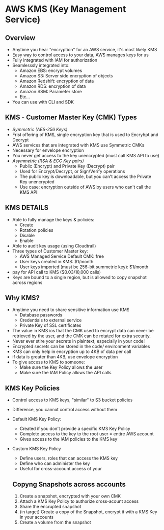 # AWS KMS (Key Management Service)

## Overview
- Anytime you hear "encryption" for an AWS service, it's most likely KMS
- Easy way to control access to your data, AWS manages keys for us
- Fully integrated with IAM for authorization
- Seamlesssly integrated into:
  - Amazon EBS: encrypt volumes
  - Amazon S3: Server side encryption of objects
  - Amazon Redshift:  encryption of data
  - Amazon RDS: encryption of data
  - Amazon SSM: Parameter store
  - Etc...
- You can use with CLI and SDK

## KMS - Customer Master Key (CMK) Types

 - *Symmetric (AES-256 Keys)*
  - Frist offering of KMS, single encryption key that is used to Encryhpt and Decrypt
  - AWS services that are integrated with KMS use Symmetric CMKs
  - Necessary for envelope encryption
  - You never get access to the key unencrypted (must call KMS API to use)
- *Asymmetric (RSA & ECC Key pairs)*
  - Public (Encrypt) and Private Key (Decrypt) pair
  - Used for Encrypt/Decrypt, or Sign/Verify operations
  - The public key is downloadable, but you can't access the Private Key unencrypted
  - Use case: encryption outside of AWS by users who can't call the KMS API

## KMS DETAILS
- Able to fully manage the keys & policies:
  - Create
  - Rotation policies
  - Disable
  - Enable
- Able to audit key usage (using Cloudtrail)
- Three types of Customer Master key:
  - AWS Managed Service Default CMK: free
  - User keys created in KMS: $1/month
  - User keys imported (must be 256-bit summetric key): $1/month
- pay for API call to KMS ($0.03/10,000 calls)
- Keys are bound to a single region, but is allowed to copy snapshot across regions

## Why KMS?

- Anytime you need to share sensitive information use KMS
  - Database passwords
  - Credentials to external service
  - Private Key of SSL certificates
- The value in KMS ios that the CMK used to encrypt data can never be retrieved by the user, and the CMK can be rotated for extra security.
- Never ever stire your secrets in plaintext, especially in your code!
- Encrypted secrets can be stored in the code/ environment variables
- KMS can only help in encryption up to 4KB of data per call
- if data is greater than 4KB, use envelope encryption
- To give access to KMS to someone:
  - Make sure the Key Policy allows the user
  - Make sure the IAM Policy allows the API calls

## KMS Key Policies
- Control access to KMS keys, "similar" to S3 bucket policies
- Difference, you cannot control access without them
- Default KMS Key Policy:
  - Created if you don't provide a specific KMS Key Policy
  - Complete access to the key to the root user = entire AWS account
  - Gives access to the IAM policies to the KMS key
- Custom KMS Key Policy
  - Define users, roles that can access the KMS key
  - Define who can administer the key
  - Useful for cross-account access of your

  ## Copyng Snapshots across accounts
  1. Create a snapshot, encrypted with your own CMK
  2. Attach a KMS Key Policy to authorize cross-acount access
  3. Share the encrupted snapshot
  4. (in target) Create a copy of the Snapshot, encrypt it with a KMS Key in your accounts
  5. Create a volume from the snapshot
